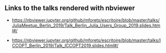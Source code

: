 ## Links to the talks rendered with nbviewer
- https://nbviewer.jupyter.org/github/mforets/escritoire/blob/master/talks/JuliaMeetup_Berlin_2019/Talk_Berlin_Julia_Users_Group_2019.slides.html#/

- https://nbviewer.jupyter.org/github/mforets/escritoire/blob/master/talks/ICCOPT_Berlin_2019/Talk_ICCOPT2019.slides.html#/

